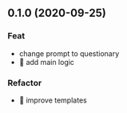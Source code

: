 ## 0.1.0 (2020-09-25)

### Feat

- change prompt to questionary
- :rocket: add main logic

### Refactor

- :lipstick: improve templates
